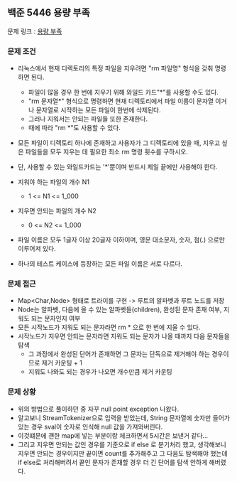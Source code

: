 ## 백준 5446 용량 부족

문제 링크 : [용량 부족](https://www.acmicpc.net/problem/5446)

### 문제 조건

- 리눅스에서 현재 디렉토리의 특정 파일을 지우려면 "rm 파일명" 형식을 갖춰 명령하면 된다.
    - 파일이 많을 경우 한 번에 지우기 위해 와일드 카드"*"를 사용할 수도 있다.
    - "rm 문자열*" 형식으로 명령하면 현재 디렉토리에서 파일 이름이 문자열 이거나 문자열로 시작하는 모든 파일이 한번에 삭제된다.
    - 그러나 지워서는 안되는 파일들 또한 존재한다.
    - 때에 따라 "rm *"도 사용할 수 있다.
- 모든 파일이 디렉토리 하나에 존재하고 사용자가 그 디렉토리에 있을 때, 지우고 싶은 파일들을 모두 지우는 데 필요한 최소 rm 명령 횟수를 구하시오.
- 단, 사용할 수 있는 와일드카드는 '*'뿐이며 반드시 제일 끝에만 사용해야 한다.

- 지워야 하는 파일의 개수 N1
    - 1 <= N1 <= 1_000
- 지우면 안되는 파일의 개수 N2
    - 0 <= N2 <= 1_000
- 파일 이름은 모두 1글자 이상 20글자 이하이며, 영문 대소문자, 숫자, 점(.) 으로만 이루어져 있다.
- 하나의 테스트 케이스에 등장하는 모든 파일 이름은 서로 다르다.

### 문제 접근

- Map<Char,Node> 형태로 트라이를 구현 -> 루트의 알파벳과 루트 노드를 저장
- Node는 알파벳, 다음에 올 수 있는 알파벳들(children), 완성된 문자 존재 여부, 지워도 되는 문자인지 여부
- 모든 시작노드가 지워도 되는 문자라면 rm * 으로 한 번에 지울 수 있다.
- 시작노드가 지우면 안되는 문자라면 지워도 되는 문자가 나올 때까지 다음 문자들을 탐색
    - 그 과정에서 완성된 단어가 존재하면 그 문자는 단독으로 제거해야 하는 경우이므로 제거 카운팅 + 1
    - 지워도 나와도 되는 경우가 나오면 개수만큼 제거 카운팅

### 문제 상황

- 위의 방법으로 풀이하던 중 자꾸 null point exception 나왔다.
- 알고보니 StreamTokenizer으로 입력을 받았는데, String 문자열에 숫자만 들어가 있는 경우 sval이 숫자로 인식해 null 값을 가져와버린다.
- 이것떄문에 괜한 map에 넣는 부분이랑 체크하면서 5시간은 보낸거 같다...
- 그리고 지우면 안되는 값인 경우를 기준으로 if else 로 분기처리 했고, 생각해보니 지우면 안되는 경우이지만 끝이면 count를 추가해주고 그 다음도 탐색해야 했는데 if else로 처리해버려서 끝인 문자가
  존재할 경우 더 긴 단어를 탐색 안하게 해버렸다.
